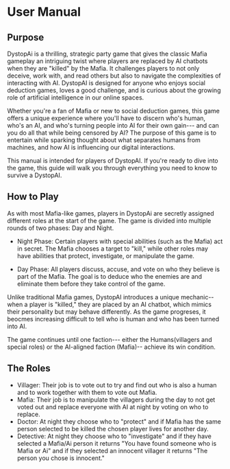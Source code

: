 # User Manual

## Purpose
DystopAi is a thrilling, strategic party game that gives the classic Mafia gameplay an intriguing twist where players are replaced by AI chatbots when they are "killed" by the Mafia. It challenges players to not only deceive, work with, and read others but also to navigate the complexities of interacting with AI. DystopAI is designed for anyone who enjoys social deduction games, loves a good challenge, and is curious about the growing role of artificial intelligence in our online spaces.

Whether you're a fan of Mafia or new to social deduction games, this game offers a unique experience where you'll have to discern who's human, who's an AI, and who's turning people into AI for their own gain--- and can you do all that while being censored by AI? The purpose of this game is to entertain while sparking thought about what separates humans from machines, and how AI is influencing our digital interactions.

This manual is intended for players of DystopAI. If you're ready to dive into the game, this guide will walk you through everything you need to know to survive a DystopAI.

## How to Play
As with most Mafia-like games, players in DystopAi are secretly assigned different roles at the start of the game. The game is divided into multiple rounds of two phases: Day and Night.

- Night Phase: Certain players with special abilities (such as the Mafia) act in secret. The Mafia chooses a target to "kill," while other roles may have abilities that protect, investigate, or manipulate the game.

- Day Phase: All players discuss, accuse, and vote on who they believe is part of the Mafia. The goal is to deduce who the enemies are and eliminate them before they take control of the game.

Unlike traditional Mafia games, DystopAI introduces a unique mechanic-- when a player is "killed," they are placed by an AI chatbot, which mimics their personality but may behave differently. As the game progreses, it beocmes increasing difficult to tell who is human and who has been turned into AI.

The game continues until one faction--- either the Humans(villagers and special roles) or the AI-aligned faction (Mafia)-- achieve its win condition.

## The Roles

- Villager: Their job is to vote out to try and find out who is also a human and to work together with them to vote out Mafia.
- Mafia: Their job is to manipulate the villagers during the day to not get voted out and replace everyone with AI at night by voting on who to replace.
- Doctor: At night they choose who to "protect" and if Mafia has the same person selected to be killed the chosen player lives for another day.
- Detective: At night they choose who to "investigate" and if they have selected a Mafia/Ai person it returns "You have found someone who is Mafia or Ai" and if they selected an innocent villager it returns "The person you chose is innocent."


